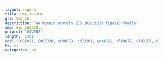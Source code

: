 ```yaml
---
layout: smgene
title: Smp_165260
grp: Smp_16
description: "WW domain protein (E3 ubiquitin ligase) family"
smp: Smp_165260.1
uniprot: "G4VTB2"
length:  2301
cdd: "COG5021, COG5038, cd00078, cd00201, cd04021, cl00077, cl00157, cl14603, pfam00168, pfam00397, pfam00632, smart00119, smart00239, smart00456"
kk: ns
categories: sm
---
```

